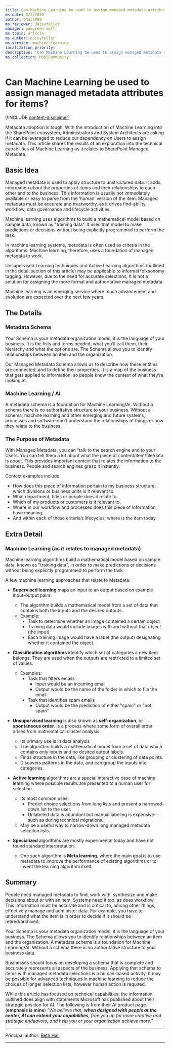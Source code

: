 ```yaml
---
title: Can Machine Learning be used to assign managed metadata attributes for items?
ms.date: 3/3/2020
author: bhall999
ms.reviewer: daisyfeller
manager: pamgreen-msft
ms.topic: article
ms.author: daisyfeller
ms.service: machine-learning
localization_priority: 
description: "Can Machine Learning be used to assign managed metadata attributes for items?"
ms.collection: M365Community
---
```


# Can Machine Learning be used to assign managed metadata attributes for items?

[!INCLUDE [content-disclaimer](includes/content-disclaimer.md)]

Metadata adoption is tough.  With the introduction of Machine Learning into the SharePoint ecosystem, Administrators and System Architects are asking if it can be leveraged to reduce our dependency on Users to assign metadata.  This article shares the results of an exploration into the technical capabilities of Machine Learning as it relates to SharePoint Managed Metadata.

## Basic Idea

Managed metadata is used to apply structure to unstructured data.  It adds information about the properties of items and their relationships to each other and to the business.  This information is usually not immediately available or easy to parse from the ‘human’ version of the item.  Managed metadata must be accurate and trustworthy, as it drives find-ability, workflow, data governance and lifecycle activities.

Machine learning uses algorithms to build a mathematical model based on sample data, known as "training data”.  It uses that model to make predictions or decisions without being explicitly programmed to perform the task.

In machine learning systems, metadata is often used as criteria in the algorithms.  Machine learning, therefore, uses a foundation of managed metadata to work.

Unsupervised Learning techniques and Active Learning algorithms (outlined in the detail section of this article) may be applicable to informal folksonomy tagging.  However, due to the need for accurate selections, It is not a solution for assigning the more formal and authoritative managed metadata.

Machine learning is an emerging service where much advancement and evolution are expected over the next few years.

## The Details

### Metadata Schema

Your Schema is your metadata organization model, it is the language of your business.  It is the lists and terms needed, what you’ll call them, their hierarchy and what the options are.  The Schema allows you to identify relationships between an item and the organization. 

Our Managed Metadata Schema allows us to describe how these entities are connected, and to define their properties. It is a map of the business that gets applied to information, so people know the context of what they’re looking at.

### Machine Learning / AI

A metadata schema is a foundation for Machine Learning/AI.  Without a schema there is no authoritative structure to your business.  Without a schema, machine learning and other emerging and future systems, processes and software don’t understand the relationships of things or how they relate to the business.

### The Purpose of Metadata

With Managed Metadata, you can “talk to the search engine and to your Users.  You can tell them a lot about what the piece of content/item/file/data is about.  This provides important context that relates the information to the business.  People and search engines grasp it instantly.

Context examples include:

* How does this piece of information pertain to my business structure, which divisions or business units is it relevant to.
* What department, titles or people does it relate to.
* Which of my products or customers is it relevant to.
* Where in our workflow and processes does this piece of information have meaning.
* And within each of these criteria’s lifecycles; where is the item today.

## Extra Detail

### Machine Learning (as it relates to managed metadata)

Machine learning algorithms build a mathematical model based on sample data, known as "training data", in order to make predictions or decisions without being explicitly programmed to perform the task.

A few machine learning approaches that relate to Metadata:

* **Supervised learning** maps an input to an output based on example input-output pairs.
  * The algorithm builds a mathematical model from a set of data that contains both the inputs and the desired outputs.
  * Example:
    * Task to determine whether an image contained a certain object
    * Training data would include images with and without that object (the input)
    * Each training image would have a label (the output) designating whether it contained the object.

* **Classification algorithms** identify which set of categories a new item belongs.  They are used when the outputs are restricted to a limited set of values.
  * Examples:
    * Task that filters emails
      * Input would be an incoming email
      * Output would be the name of the folder in which to file the email.
    * Task that identifies spam emails
      * Output would be the prediction of either "spam" or "not spam"

* **Unsupervised learning** is also known as **self-organization**, or **spontaneous order**. Is a process where some form of overall order arises from mathematical cluster analysis.
  * Its primary use is in data analysis
  * The algorithm builds a mathematical model from a set of data which contains only inputs and no desired output labels.
  * Finds structure in the data, like grouping or clustering of data points.
  * Discovers patterns in the data, and can group the inputs into categories.

* **Active learning** algorithms are a special interactive case of machine learning where possible results are presented to a human user for selection.
  * Its most common uses:
    * Predict choice selections from long lists and present a narrowed-down list to the user.
    * Unlabeled data is abundant but manual labeling is expensive—such as during technical migrations.
  * May be a useful way to narrow-down long managed metadata selection lists.

* **Specialized** algorithms are mostly experimental today and have not found standard interpretation.
  * One such algorithm is **Meta learning**, where the main goal is to use metadata to improve the performance of existing algorithms or to invent the learning algorithm itself.
  
## Summary
  
People need managed metadata to find, work with, synthesize and make decisions about or with an item.  Systems need it too, as does workflow.  This information must be accurate and is critical to, among other things, effectively manage and administer data.  For example, you have to understand what the item is in order to decide if it should be retired/archived.

Your Schema is your metadata organization model, it is the language of your business.  The Schema allows you to identify relationships between an item and the organization.  A metadata schema is a foundation for Machine Learning/AI.  Without a schema there is no authoritative structure to your business data.

Businesses should focus on developing a schema that is complete and accurately represents all aspects of the business.  Applying that schema to items with managed metadata selections is a human-based activity.  It may be possible for advanced techniques in machine learning to reduce the choices of longer selection lists, however human action is required.

While this article has focused on technical capabilities, the information outlined does align with statements Microsoft has published about their strategic position for AI.  The following is from their AI product page.  (**emphasis is mine**)
  *"We believe that, **when designed with people at the center, AI can extend your capabilities**, free you up for more creative and strategic endeavors, and help you or your organization achieve more."*
  
 ---

Principal author: [Beth Hall](https://www.linkedin.com/in/beth-hall-stm)

---
